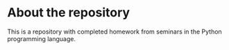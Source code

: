 About the repository
====================

This is a repository with completed homework from seminars in the Python programming language.